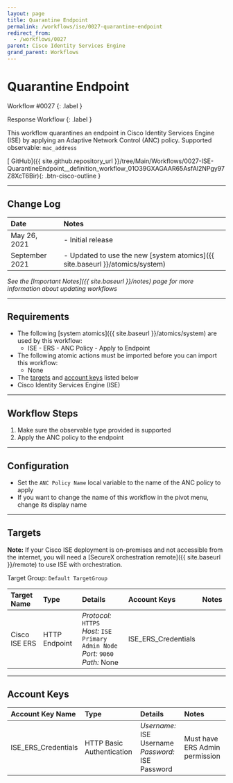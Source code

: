 ```yaml
---
layout: page
title: Quarantine Endpoint
permalink: /workflows/ise/0027-quarantine-endpoint
redirect_from:
  - /workflows/0027
parent: Cisco Identity Services Engine
grand_parent: Workflows
---
```


# Quarantine Endpoint
<div markdown="1">
Workflow #0027
{: .label }

Response Workflow
{: .label }
</div>

This workflow quarantines an endpoint in Cisco Identity Services Engine (ISE) by applying an Adaptive Network Control (ANC) policy. Supported observable: `mac_address`

[<i class="fab fa-github mr-1"></i> GitHub]({{ site.github.repository_url }}/tree/Main/Workflows/0027-ISE-QuarantineEndpoint__definition_workflow_01O39GXAGAAR65AsfAl2NPgy97Z8XcT6Bir){: .btn-cisco-outline }

---

## Change Log

| Date | Notes |
|:-----|:------|
| May 26, 2021 | - Initial release |
| September 2021 | - Updated to use the new [system atomics]({{ site.baseurl }}/atomics/system) |

_See the [Important Notes]({{ site.baseurl }}/notes) page for more information about updating workflows_

---

## Requirements
* The following [system atomics]({{ site.baseurl }}/atomics/system) are used by this workflow:
	* ISE - ERS - ANC Policy - Apply to Endpoint
* The following atomic actions must be imported before you can import this workflow:
	* None
* The [targets](#targets) and [account keys](#account-keys) listed below
* Cisco Identity Services Engine (ISE)

---

## Workflow Steps
1. Make sure the observable type provided is supported
1. Apply the ANC policy to the endpoint

---

## Configuration
* Set the `ANC Policy Name` local variable to the name of the ANC policy to apply
* If you want to change the name of this workflow in the pivot menu, change its display name

---

## Targets
**Note:** If your Cisco ISE deployment is on-premises and not accessible from the internet, you will need a [SecureX orchestration remote]({{ site.baseurl }}/remote) to use ISE with orchestration.

Target Group: `Default TargetGroup`

| Target Name | Type | Details | Account Keys | Notes |
|:------------|:-----|:--------|:-------------|:------|
| Cisco ISE ERS | HTTP Endpoint | _Protocol:_ `HTTPS`<br />_Host:_ `ISE Primary Admin Node`<br />_Port:_ `9060`<br />_Path:_ None | ISE_ERS_Credentials | |

---

## Account Keys

| Account Key Name | Type | Details | Notes |
|:-----------------|:-----|:--------|:------|
| ISE_ERS_Credentials | HTTP Basic Authentication | _Username:_ ISE Username<br />_Password:_ ISE Password | Must have ERS Admin permission |
